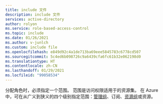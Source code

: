 ```yaml
---
title: include 文件
description: include 文件
services: active-directory
author: rolyon
ms.service: role-based-access-control
ms.topic: include
ms.date: 01/26/2021
ms.author: v-junlch
ms.custom: include file
ms.openlocfilehash: e849d92c4a1de713ba69eee5845783c6778cd507
ms.sourcegitcommit: 5c4ed6b098726c9a6439cfa6fc61b32e062198d0
ms.translationtype: HT
ms.contentlocale: zh-CN
ms.lasthandoff: 01/29/2021
ms.locfileid: "99058534"
---
```

分配角色时，必须指定一个范围。 范围是访问权限适用于的资源集。 在 Azure 中，可在从广义到狭义的四个级别指定范围：[管理组](../../articles/governance/management-groups/overview.md)、订阅、[资源组](../../articles/azure-resource-manager/resource-group-overview.md#resource-groups)或资源。
